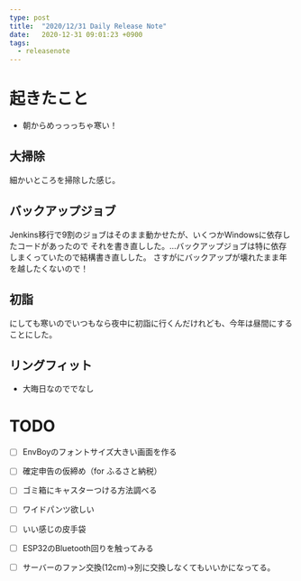 ```yaml
---
type: post
title:  "2020/12/31 Daily Release Note"
date:   2020-12-31 09:01:23 +0900
tags:
  - releasenote
---
```

# 起きたこと

* 朝からめっっっちゃ寒い！

## 大掃除

細かいところを掃除した感じ。

## バックアップジョブ

Jenkins移行で9割のジョブはそのまま動かせたが、いくつかWindowsに依存したコードがあったので
それを書き直しした。…バックアップジョブは特に依存しまくっていたので結構書き直しした。
さすがにバックアップが壊れたまま年を越したくないので！

## 初詣

にしても寒いのでいつもなら夜中に初詣に行くんだけれども、今年は昼間にすることにした。

## リングフィット

* 大晦日なのででなし

# TODO 

- [ ] EnvBoyのフォントサイズ大きい画面を作る
- [ ] 確定申告の仮締め（for ふるさと納税）
- [ ] ゴミ箱にキャスターつける方法調べる
- [ ] ワイドパンツ欲しい
- [ ] いい感じの皮手袋
- [ ] ESP32のBluetooth回りを触ってみる
- [ ] サーバーのファン交換(12cm)→別に交換しなくてもいいかになってる。

